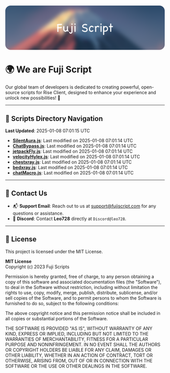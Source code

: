 ![Banner](.github/b.webp)

# 🌍 **We are Fuji Script**

Our global team of developers is dedicated to creating powerful, open-source scripts for Rise Client, designed to enhance your experience and unlock new possibilities! 🌟

---
<!-- SCRIPTS_NAVIGATION_START -->
## 📂 **Scripts Directory Navigation**

**Last Updated**: 2025-01-08 07:01:15 UTC

- **[SilentAura.js](scripts/SilentAura.js)**: Last modified on 2025-01-08 07:01:14 UTC
- **[ChatBypass.js](scripts/ChatBypass.js)**: Last modified on 2025-01-08 07:01:14 UTC
- **[jetpackFly.js](scripts/jetpackFly.js)**: Last modified on 2025-01-08 07:01:14 UTC
- **[velocityHylex.js](scripts/velocityHylex.js)**: Last modified on 2025-01-08 07:01:14 UTC
- **[chestxray.js](scripts/chestxray.js)**: Last modified on 2025-01-08 07:01:14 UTC
- **[bedxray.js](scripts/bedxray.js)**: Last modified on 2025-01-08 07:01:14 UTC
- **[chatMacro.js](scripts/chatMacro.js)**: Last modified on 2025-01-08 07:01:14 UTC

<!-- SCRIPTS_NAVIGATION_END -->

---

## 💬 **Contact Us**  
- 📬 **Support Email**: Reach out to us at [support@fujiscript.com](mailto:support@fujiscript.com) for any questions or assistance.  
- 💬 **Discord**: Contact **Leo728** directly at `Discord@leo728`.

---

## 📜 **License**

This project is licensed under the MIT License.  

**MIT License**  
Copyright (c) 2023 Fuji Scripts  

Permission is hereby granted, free of charge, to any person obtaining a copy of this software and associated documentation files (the "Software"), to deal in the Software without restriction, including without limitation the rights to use, copy, modify, merge, publish, distribute, sublicense, and/or sell copies of the Software, and to permit persons to whom the Software is furnished to do so, subject to the following conditions:  

The above copyright notice and this permission notice shall be included in all copies or substantial portions of the Software.  

THE SOFTWARE IS PROVIDED "AS IS", WITHOUT WARRANTY OF ANY KIND, EXPRESS OR IMPLIED, INCLUDING BUT NOT LIMITED TO THE WARRANTIES OF MERCHANTABILITY, FITNESS FOR A PARTICULAR PURPOSE AND NONINFRINGEMENT. IN NO EVENT SHALL THE AUTHORS OR COPYRIGHT HOLDERS BE LIABLE FOR ANY CLAIM, DAMAGES OR OTHER LIABILITY, WHETHER IN AN ACTION OF CONTRACT, TORT OR OTHERWISE, ARISING FROM, OUT OF OR IN CONNECTION WITH THE SOFTWARE OR THE USE OR OTHER DEALINGS IN THE SOFTWARE.  
